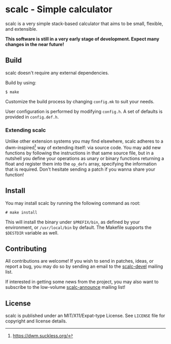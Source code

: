 # scalc - Simple calculator 

scalc is a very simple stack-based calculator that aims to be small, flexible, 
and extensible.

**This software is still in a very early stage of development. Expect many 
changes in the near future!**

## Build

scalc doesn't require any external dependencies.

Build by using:

```
$ make
```

Customize the build process by changing ``config.mk`` to suit your needs.

User configuration is performed by modifying ``config.h``. A set of defaults is 
provided in ``config.def.h``.

### Extending scalc

Unlike other extension systems you may find elsewhere, scalc adheres to a 
dwm-inspired[^1] way of extending itself: via source code. You may add new 
functions by following the instructions in that same source file, but in a 
nutshell you define your operations as unary or binary functions returning a 
float and register them into the ``op_defs`` array, specifying the information 
that is required. Don't hesitate sending a patch if you wanna share your 
function!

[^1]: https://dwm.suckless.org/

## Install

You may install scalc by running the following command as root:

```
# make install
```

This will install the binary under ``$PREFIX/bin``, as defined by your 
environment, or ``/usr/local/bin`` by default. The Makefile supports the 
``$DESTDIR`` variable as well.

## Contributing

All contributions are welcome! If you wish to send in patches, ideas, or report 
a bug, you may do so by sending an email to the 
[scalc-devel](https://lists.sr.ht/~arivigo/scalc-devel) mailing list.

If interested in getting some news from the project, you may also want to 
subscribe to the low-volume 
[scalc-announce](https://lists.sr.ht/~arivigo/scalc-announce) mailing list!

## License

scalc is published under an MIT/X11/Expat-type License. See ``LICENSE`` file 
for copyright and license details.
